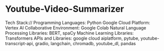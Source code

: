 # Youtube-Video-Summarizer
Tech Stack://
Programming Languages: Python
Google Cloud Platform: Vertex AI
Collaborative Environment: Google Colab
Natural Language Processing Libraries: BERT, spaCy
Machine Learning Libraries: Transformers
APIs and Libraries: google cloud aiplatform, pytube, youtube-transcript-api, gradio, langchain, chromadb, youtube_dl, pandas
